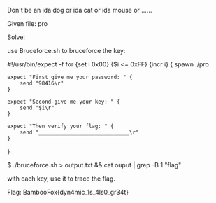 Don't be an ida dog or ida cat or ida mouse or ......

Given file: pro

Solve:

use Bruceforce.sh to bruceforce the key:

#!/usr/bin/expect -f
for {set i 0x00} {$i <= 0xFF} {incr i} {
	spawn ./pro

	expect "First give me your password: " {
		send "98416\r"
	}

	expect "Second give me your key: " {
		send "$i\r"
	}
	
	expect "Then verify your flag: " {
		send "_____________________________\r" 
	}
}

$ ./bruceforce.sh > output.txt && cat ouput | grep -B 1 "flag"

with each key, use it to trace the flag.

Flag: BambooFox{dyn4mic_1s_4ls0_gr34t}

